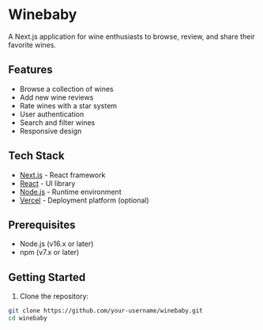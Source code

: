 # Winebaby

A Next.js application for wine enthusiasts to browse, review, and share their favorite wines.

## Features

- Browse a collection of wines
- Add new wine reviews
- Rate wines with a star system
- User authentication
- Search and filter wines
- Responsive design

## Tech Stack

- [Next.js](https://nextjs.org/) - React framework
- [React](https://reactjs.org/) - UI library
- [Node.js](https://nodejs.org/) - Runtime environment
- [Vercel](https://vercel.com/) - Deployment platform (optional)

## Prerequisites

- Node.js (v16.x or later)
- npm (v7.x or later)

## Getting Started

1. Clone the repository:

```bash
git clone https://github.com/your-username/winebaby.git
cd winebaby
```
